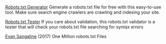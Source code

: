 
[Robots.txt Generator](https://en.ryte.com/free-tools/robots-txt-generator/)
Generate a robots.txt file for free with this easy-to-use tool. Make sure search engine crawlers are crawling and indexing your site.

[Robots.txt Tester](http://tool.motoricerca.info/robots-checker.phtml)
If you care about validation, this robots.txt validator is a tester that will check your robots.txt file searching for syntax errors

[Evan Sangaline](https://intoli.com/blog/analyzing-one-million-robots-txt-files/)
(2017) One Million robots.txt Files
